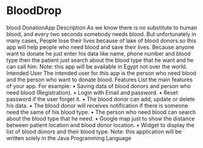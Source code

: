 # BloodDrop
blood DonationApp
Description 
As we know there is no substitute to human blood, and every two seconds somebody needs blood. 
But unfortunately in many cases, People lose their lives because of lake of blood donors.so this 
app will help people who need blood and save their lives. Because anyone want to donate he just 
enter his data like name, phone number and blood type then the patient just search about the 
blood type that he want and he can call him.
Note: this app will be available in Egypt not over the world.
Intended User
The intended user for this app is the person who need blood and the person who want to donate 
blood.
Features
List the main features of your app. For example:
• Saving data of blood donors and person who need blood (Registration). 
• Login with Email and password. 
• Reset password if the user forget it. 
• The blood donor can add, update or delete his data. 
• The blood donor will receives notification if there is someone need the same of his blood 
type. 
• The person who need blood can search about the blood type that he need. 
• Google map just to show the distance between patient location and blood donor location. 
• Widget to display the list of blood donors and their blood type. 
Note: this application will be written solely in the Java Programming Language

